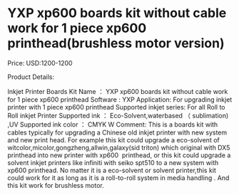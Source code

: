 # YXP xp600 boards kit without cable work for 1 piece xp600 printhead(brushless motor version)

Price: USD:1200-1200

Product Details:

Inkjet Printer Boards Kit Name
：
YXP
xp600 boards
kit
without cable
work for 1 piece
xp600 printhead
Software :
YXP
Application:
For upgrading inkjet printer
with 1 piece
xp600
printhead
Supported inkjet series:
For all Roll to Roll inkjet Printer
Supported ink
：
Eco-Solvent,waterbased
（
sublimation)
,UV
Supported ink color
：
CMYK W
Comment:
This is a boards kit with cables typically for upgrading a Chinese old inkjet printer with new system and new print head. For example this kit could upgrade a eco-solvent of witcolor,micolor,gongzheng,allwin,galaxy(sid triton) which original with DX5 printhead into new printer with xp600  printhead, or this kit could upgrade a solvent inkjet printers like infiniti with seiko spt510 to a new system with xp600 printhead. No matter it is a eco-solvent or solvent printer,this kit could work for it as long as it is a roll-to-roll system in media handling . And this kit work for brushless motor.